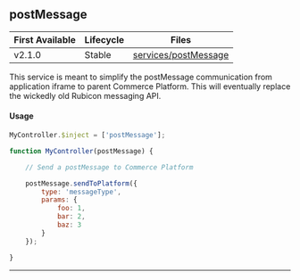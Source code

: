 ## postMessage

| First Available 	| Lifecycle     | Files |
|-----------------	|----------     |------ |
| v2.1.0 	        | Stable        | [services/postMessage][postMessage] 	|

This service is meant to simplify the postMessage communication from application iframe to parent
Commerce Platform. This will eventually replace the wickedly old Rubicon messaging API.

#### Usage

```javascript
MyController.$inject = ['postMessage'];

function MyController(postMessage) {

    // Send a postMessage to Commerce Platform

    postMessage.sendToPlatform({
        type: 'messageType',
        params: {
            foo: 1,
            bar: 2,
            baz: 3
        }
    });

}
```

---

[postMessage]: https://github.com/SPSCommerce/webui-core/tree/master/core/services/postMessage/postMessage.js
